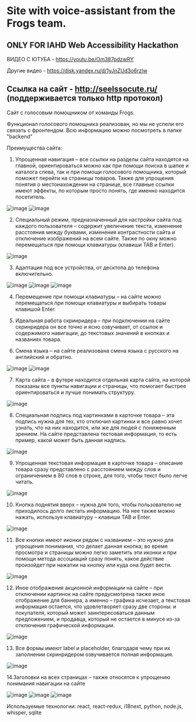 # Site with voice-assistant from the Frogs team.
**ONLY FOR IAHD Web Accessibility Hackathon**
---------------
ВИДЕО С ЮТУБА - https://youtu.be/Om387pdzwRY

Другие видео - https://disk.yandex.ru/d/1yJnZUd3o6rzIw


**Ссылка на сайт** - http://seelssocute.ru/ (поддерживается только http протокол)
--------------
Сайт с голосовым помощником от команды Frogs.

Функционал голосового помощника реализован, но мы не успели его связать с фронтендом. Всю информацию можно посмотреть в папке "backend"

Преимущества сайта: 
1. Упрощенная навигация – все ссылки на разделы сайта находятся на главной, ориентироваться можно как при помощи поиска в шапке и каталога слева, так и при помощи голосового помощника, который поможет перейти на страницы товаров. Также для упрощения понятия о местонахождении на странице, все главные ссылки имеют эффекты, по которым просто понять, где именно находится посетитель.

![image](https://github.com/WaterMelonyOcO/voice-assistant-Frogs/assets/111881249/90795555-e46c-45cc-88f7-9453b60bf058)
![image](https://github.com/WaterMelonyOcO/voice-assistant-Frogs/assets/111881249/7678376d-b8b9-4114-8c98-87c2818b9051)


2. Специальный режим, предназначенный для настройки сайта под каждого пользователя – содержит увеличение текста, изменение расстояния между буквами, изменения контрастности сайта и отключение изображений на всем сайте. Также по окну можно перемещаться при помощи клавиатуры (клавиши TAB и Enter).

![image](https://github.com/WaterMelonyOcO/voice-assistant-Frogs/assets/111881249/7498a974-9562-4533-874b-6d3b3f032385)

3. Адаптация под все устройства, от десктопа до телефона включительно.

![image](https://github.com/WaterMelonyOcO/voice-assistant-Frogs/assets/111881249/3f2f7685-29f6-46cc-8411-7eaa5a9e6fa2)
![image](https://github.com/WaterMelonyOcO/voice-assistant-Frogs/assets/111881249/51cc108a-fadd-4def-8aea-5a0813283d4d)
![image](https://github.com/WaterMelonyOcO/voice-assistant-Frogs/assets/111881249/03304a35-870c-493f-bb69-96687b2ba4e1)


4. Перемещение при помощи клавиатуры – на сайте можно перемещаться при помощи клавиатуры
и выбирать товары клавишой Enter.


5. Идеальная работа скринридера – при подключении на сайте скринридера он все точно и ясно озвучивает, от ссылок и содержимого навигации, до текстовых значений в кнопках и названиях товара.

6. Смена языка – на сайте реализована смена языка с русского на английский и обратно. 

![image](https://github.com/WaterMelonyOcO/voice-assistant-Frogs/assets/111881249/ebdaf953-dfa9-42dc-b7d3-13c7da1b7d3b)
![image](https://github.com/WaterMelonyOcO/voice-assistant-Frogs/assets/111881249/3b39ab7d-4068-4b69-9c30-2571d48de5fc)

7. Карта сайта – в футере находится отдельная карта сайта, на которой показаны все пункты навигации и страницы, что помогает быстрее ориентироваться и лучше понимать структуру. 

![image](https://github.com/WaterMelonyOcO/voice-assistant-Frogs/assets/111881249/7e40dea7-15e3-43a6-afd8-7dafe1f678cc)

8. Специальная подпись под картинками в карточке товара – эта подпись нужна для тех, кто отключил картинки и все равно хочет узнать, что на них находится, или же для людей с пониженным зрением. На сайте представлена тестовая информация, то есть пример, какой может быть данная надпись.

![image](https://github.com/WaterMelonyOcO/voice-assistant-Frogs/assets/111881249/14779db1-21b3-480b-bd28-6b4f03bc7d45)

9. Упрощенная текстовая информация в карточке товара – описание товара сразу представлено с расстоянием между слов и ограничением в 80 слов в строке, для того, чтобы текст было легче читать.

![image](https://github.com/WaterMelonyOcO/voice-assistant-Frogs/assets/111881249/7664c025-1b84-444e-84f6-528c581fe98c)

10. Кнопка поднятия вверх – нужна для того, чтобы пользователю не приходилось долго листать информацию. На нее также можно нажать, используя клавиатуру – клавиши TAB и Enter.

![image](https://github.com/WaterMelonyOcO/voice-assistant-Frogs/assets/111881249/123dd4aa-ae6e-4a89-b52c-d585f289d411)

11. Все кнопки имеют иконки рядом с названием – это нужно для упрощения понимания, что делает данная кнопка; во время просмотра и страницы можно легко заметить эти иконки и при помощи метода ассоциаций сразу понять, какое действие произойдет при нажатии на кнопку или куда она будет вести.

![image](https://github.com/WaterMelonyOcO/voice-assistant-Frogs/assets/111881249/594bf273-eb36-4ff5-ae84-d27f788826c5)


12. Иное отображения акционной информации на сайте – при отключении картинок на сайте предусмотрена также иное отображение для баннера, а именно – графика исчезает, а текстовая информация остается, что удовлетворяет сразу две стороны: и покупателя, который может заинтересоваться данным предложением, и продавца, который не остается в минусе из-за отключения графической информации.

![image](https://github.com/WaterMelonyOcO/voice-assistant-Frogs/assets/111881249/c2a67ef9-a9a7-4e54-b602-1be5047133b4)


13. Все формы имеют label и placeholder, благодаря чему при их заполнении скринридером озвучивается полная информация.

![image](https://github.com/WaterMelonyOcO/voice-assistant-Frogs/assets/111881249/8294a327-9e3d-43cb-bf1a-8c002149f035)


14.Заголовки на всех страницах – также относятся к упрощению понимания навигации на сайте

![image](https://github.com/WaterMelonyOcO/voice-assistant-Frogs/assets/111881249/b557704d-f0a9-41c1-a159-7fad1248aab6)
![image](https://github.com/WaterMelonyOcO/voice-assistant-Frogs/assets/111881249/5d13b64f-e966-4719-9275-63cd99854d7a)
![image](https://github.com/WaterMelonyOcO/voice-assistant-Frogs/assets/111881249/9cbc8764-17cc-4798-a73b-68edd41dde11)

Используемые технологии: react, react-redux, i18next, python, node.js, whisper, sqlite



  
